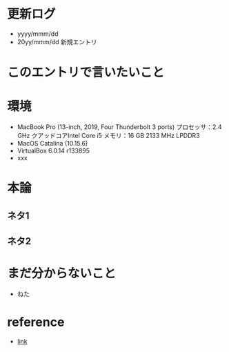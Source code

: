 # 更新ログ
- yyyy/mmm/dd
- 20yy/mmm/dd 新規エントリ

# このエントリで言いたいこと

# 環境
- MacBook Pro (13-inch, 2019, Four Thunderbolt 3 ports)
プロセッサ：2.4 GHz クアッドコアIntel Core i5
メモリ：16 GB 2133 MHz LPDDR3
- MacOS Catalina (10.15.6)
- VirtualBox 6.0.14 r133895
- xxx

# 本論
## ネタ1
## ネタ2

# まだ分からないこと
- ねた

# reference
- [link][URL]

[URL]: https://www.amazon.co.jp
